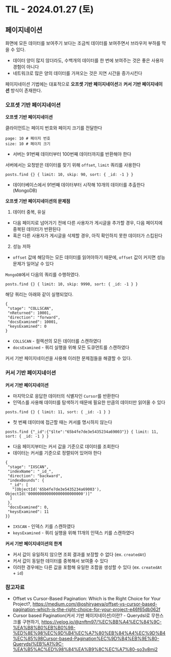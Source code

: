 # TIL - 2024.01.27 (토)
## 페이지네이션
화면에 모든 데이터를 보여주기 보다는 조금씩 데이터를 보여주면서 브라우저 부하를 막을 수 있다.
- 데이터 양이 많지 않더라도, 수백개의 데이터를 한 번에 보여주는 것은 좋은 사용자 경험이 아니다
- 네트워크로 많은 양의 데이터를 가져오는 것은 지연 시간을 증가시킨다

페이지네이션 기법에는 대표적으로 **오프셋 기반 페이지네이션**과 **커서 기반 페이지네이션** 방식이 존재한다.

### 오프셋 기반 페이지네이션

**오프셋 기반 페이지네이션**

클라이언트는 페이지 번호와 페이지 크기를 전달한다
```
page: 10 # 페이지 번호
size: 10 # 페이지 크기
```
- 서버는 91번째 데이터부터 100번째 데이터까지를 반환해야 한다

서버에서는 요청받은 데이터를 찾기 위해 `offset`, `limit` 쿼리를 사용한다
```mongodb-json-query
posts.find {} { limit: 10, skip: 90, sort: { _id: -1 } }
```
- 데이터베이스에서 91번째 데이터부터 시작해 10개의 데이터를 추출한다 (MongoDB)

**오프셋 기반 페이지네이션의 문제점**
1. 데이터 중복, 유실
- 다음 페이지로 넘어가기 전에 다른 사용자가 게시글을 추가할 경우, 다음 페이지에 중복된 데이터가 반환된다
- 혹은 다른 사용자가 게시글을 삭제할 경우, 아직 확인하지 못한 데이터가 스킵된다

2. 성능 저하
- `offset` 값에 해당하는 모든 데이터를 읽어야하기 때문에, `offset` 값이 커지면 성능 문제가 일어날 수 있다

`MongoDB`에서 다음의 쿼리를 수행하였다.
```mongodb-json-query
posts.find {} { limit: 10, skip: 9990, sort: { _id: -1 } }
```

해당 쿼리는 아래와 같이 실행되었다.
```
{
 "stage": "COLLSCAN",
 "nReturned": 10001,
 "direction": "forward",
 "docsExamined": 10001,
 "keysExamined": 0
}
```
- `COLLSCAN` - 컬렉션의 모든 데이터를 스캔하였다
- `docsExamined` - 쿼리 실행을 위해 모든 도큐먼트를 스캔하였다

커서 기반 페이지네이션을 사용해 이러한 문제점들을 해결할 수 있다.

### 커서 기반 페이지네이션
**커서 기반 페이지네이션**
- 마지막으로 응답한 데이터의 식별자인 `Cursor`를 반환한다
- 인덱스를 사용해 데이터를 탐색하기 때문에 필요한 만큼의 데이터만 읽어올 수 있다

```mongodb-json-query
posts.find {} { limit: 11, sort: { _id: -1 } }
```
- 첫 번째 데이터에 접근할 때는 커서를 명시하지 않는다

```mongodb-json-query
posts.find {"_id":{"$lte":"65b4fe7de3e5435234a69003"}} { limit: 11, sort: { _id: -1 } }
```
- 다음 페이지부터는 커서 값을 기준으로 데이터를 조회한다
- 데이터는 커서를 기준으로 정렬되어 있어야 한다

```
{
 "stage": "IXSCAN",
 "indexName": "_id_",
 "direction": "backward",
 "indexBounds": {
  "_id": [
   "[ObjectId('65b4fe7de3e5435234a69003'), ObjectId('000000000000000000000000')]"
  ]
 },
 "docsExamined": 0,
 "keysExamined": 11
}}
```
- `IXSCAN` - 인덱스 키를 스캔하였다
- `keysExamined` - 쿼리 실행을 위해 11개의 인덱스 키를 스캔하였다

**커서 기반 페이지네이션의 한계**
- 커서 값이 유일하지 않으면 조회 결과를 보장할 수 없다 (ex. `createdAt`)
- 커서 값이 동일한 데이터를 중복해서 보여줄 수 있다
- 이러한 경우에는 다른 값을 포함해 유일한 조합을 생성할 수 있다 (ex. `createdAt` + `id`)

### 참고자료
- Offset vs Cursor-Based Pagination: Which is the Right Choice for Your Project?, https://medium.com/@oshiryaeva/offset-vs-cursor-based-pagination-which-is-the-right-choice-for-your-project-e46f65db062f
- Cursor based Pagination(커서 기반 페이지네이션)이란? - Querydsl로 무한스크롤 구현하기, https://velog.io/@znftm97/%EC%BB%A4%EC%84%9C-%EA%B8%B0%EB%B0%98-%ED%8E%98%EC%9D%B4%EC%A7%80%EB%84%A4%EC%9D%B4%EC%85%98Cursor-based-Pagination%EC%9D%B4%EB%9E%80-Querydsl%EB%A1%9C-%EA%B5%AC%ED%98%84%EA%B9%8C%EC%A7%80-so3v8mi2
